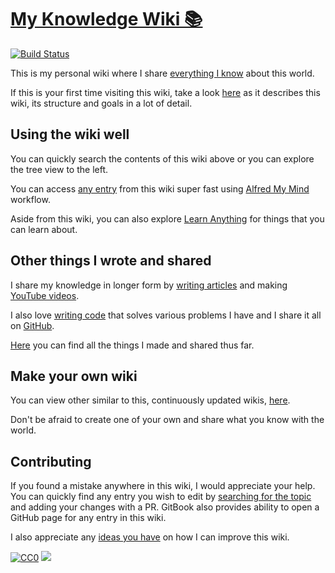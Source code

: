 # [My Knowledge Wiki 📚](https://wiki.hackdapp.com)

[![Build Status](https://travis-ci.org/hackdapp/knowledge.svg?branch=master)](https://travis-ci.org/hackdapp/knowledge.svg?branch=master)

This is my personal wiki where I share [everything I know](sharing/everything-I-know.md) about this world.

If this is your first time visiting this wiki, take a look [here](meta/meta.md) as it describes this wiki, its structure and goals in a lot of detail.

## Using the wiki well

You can quickly search the contents of this wiki above or you can explore the tree view to the left.

You can access [any entry](https://github.com/hackdapp/knowledge/blob/master/SUMMARY.md) from this wiki super fast using [Alfred My Mind](https://github.com/hackdapp/alfred-my-mind) workflow.

Aside from this wiki, you can also explore [Learn Anything](ideas/learn-anything.md) for things that you can learn about.

## Other things I wrote and shared

I share my knowledge in longer form by [writing articles](sharing/my-articles.md) and making [YouTube videos](sharing/my-youtube.md).

I also love [writing code](sharing/my-github.md) that solves various problems I have and I share it all on [GitHub](https://github.com/hackdapp).

[Here](sharing/sharing.md) you can find all the things I made and shared thus far.

## Make your own wiki

You can view other similar to this, continuously updated wikis, [here](https://github.com/RichardLitt/meta-knowledge#readme).

Don't be afraid to create one of your own and share what you know with the world.

## Contributing

If you found a mistake anywhere in this wiki, I would appreciate your help. You can quickly find any entry you wish to edit by [searching for the topic](https://github.com/hackdapp/knowledge/find/master) and adding your changes with a PR. GitBook also provides ability to open a GitHub page for any entry in this wiki.

I also appreciate any [ideas you have](https://github.com/hackdapp/knowledge/issues/new) on how I can improve this wiki.

[![CC0](https://img.shields.io/badge/license-CC0-0a0a0a.svg?style=flat&colorA=0a0a0a)](https://creativecommons.org/publicdomain/zero/1.0/) [![](http://cdn.hackdapp.com/hackdapp-twitter.png)](https://twitter.com/hackdapp)
